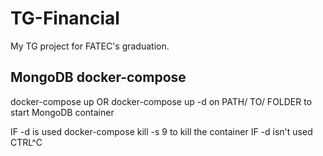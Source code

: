 # TG-Financial
My TG project for FATEC's graduation.

## MongoDB docker-compose

docker-compose up
OR
docker-compose up -d 
on PATH/ TO/ FOLDER to start MongoDB container

IF -d is used
docker-compose kill -s 9
to kill the container
IF -d isn't used
CTRL^C

